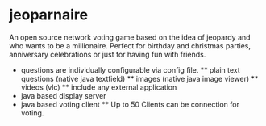 # jeoparnaire

An open source network voting game based on the idea of jeopardy and who wants to be a millionaire.
Perfect for birthday and christmas parties, anniversary celebrations or just for having fun with friends.

* questions are individually configurable via config file.
** plain text questions (native java textfield)
** images (native java image viewer)
** videos (vlc)
** include any external application
* java based display server
* java based voting client
** Up to 50 Clients can be connection for voting.


